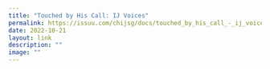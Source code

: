 ```yaml
---
title: "Touched by His Call: IJ Voices"
permalink: https://issuu.com/chijsg/docs/touched_by_his_call_-_ij_voices/
date: 2022-10-21
layout: link
description: ""
image: ""
---
```

